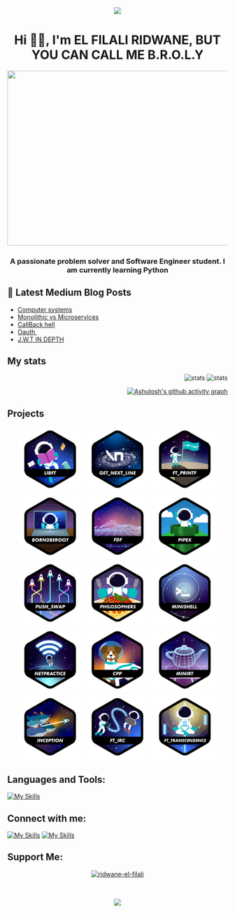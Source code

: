 <div style="text-align: center;">
    <img src="https://capsule-render.vercel.app/api?type=waving&height=100&color=950101&animation=fadeIn&section=header&reversal=true" />
</div>

<h1 align="center">Hi 🧑‍💻, I'm EL FILALI RIDWANE, BUT YOU CAN CALL ME B.R.O.L.Y</h1>
<p align="center"> <img src="https://giffiles.alphacoders.com/362/36249.gif" width="900" height="400"/> </p>


<h3 align="center">A passionate problem solver and Software Engineer student. I am currently learning Python </h3>

## 📘 Latest Medium Blog Posts
<!-- BLOG-POST-LIST:START -->
- [Computer systems](https://medium.com/@ridwaneelfilali/computer-systems-24afd3c7c15b?source=rss-ec334a39cb7e------2)
- [Monolithic vs Microservices](https://medium.com/@ridwaneelfilali/monolithic-vs-microservices-db01366cef13?source=rss-ec334a39cb7e------2)
- [CallBack hell](https://medium.com/@ridwaneelfilali/callback-hell-65f15e6d6668?source=rss-ec334a39cb7e------2)
- [Oauth ️](https://medium.com/@ridwaneelfilali/oauth-eb6f54270701?source=rss-ec334a39cb7e------2)
- [J.W.T IN DEPTH](https://medium.com/@ridwaneelfilali/j-w-t-in-depth-65a280e0b1bd?source=rss-ec334a39cb7e------2)
<!-- BLOG-POST-LIST:END -->

<h2 > My stats </h2>
<div align="right">


<img SRC="https://awesome-github-stats.azurewebsites.net/user-stats/RIDWANE-EL-FILALI?cardType=level&theme=dark&showIcons=false&preferLogin=true&Background=000000&Text=FFFFFF&Title=FFFFFF&Ring=FFFFFF" alt="stats" width="420" height="200">
<img SRC="https://github-readme-streak-stats.herokuapp.com?user=RIDWANE-EL-FILALI&theme=dark&border_radius=5&date_format=n%2Fj%5B%2FY%5D&ring=FFFFFF&fire=EB0000&currStreakLabel=FFFFFF&background=000000&border=FFFFFF" alt="stats" width="420" height="200">

[![Ashutosh's github activity graph](https://github-readme-activity-graph.vercel.app/graph?username=RIDWANE-EL-FILALI&bg_color=000000&color=ffffff&line=ff0000&point=ffffff&area=true&hide_border=false)](https://github.com/ashutosh00710/github-readme-activity-graph)

<div align="center">
<h2 align="left"> Projects </h2>
<a href="https://github.com/RIDWANE-EL-FILALI/libft"> <img src="https://github.com/RIDWANE-EL-FILALI/42_badges_1337/blob/master/libftn.png"></a>
<a href="https://github.com/RIDWANE-EL-FILALI/get_next_line"> <img src="https://github.com/RIDWANE-EL-FILALI/42_badges_1337/blob/master/get_next_linen.png"></a>
<a href="https://github.com/RIDWANE-EL-FILALI/ft_printf"> <img src="https://github.com/RIDWANE-EL-FILALI/42_badges_1337/blob/master/ft_printfn.png"></a>
<a href="https://github.com/RIDWANE-EL-FILALI/Born2beroot"> <img src="https://github.com/RIDWANE-EL-FILALI/42_badges_1337/blob/master/born2berootn.png"></a>
<a href="https://github.com/RIDWANE-EL-FILALI/FDF"> <img src="https://github.com/RIDWANE-EL-FILALI/42_badges_1337/blob/master/fdfn.png"></a>
<a href="https://github.com/RIDWANE-EL-FILALI/PIPEX"> <img src="https://github.com/RIDWANE-EL-FILALI/42_badges_1337/blob/master/pipexn.png"></a>
<a href="https://github.com/RIDWANE-EL-FILALI/PUSH_SWAP"> <img src="https://github.com/RIDWANE-EL-FILALI/42_badges_1337/blob/master/push_swapn.png"></a>
<a href="https://github.com/RIDWANE-EL-FILALI/Philosophers"> <img src="https://github.com/RIDWANE-EL-FILALI/42_badges_1337/blob/master/philosophersn.png"></a>
<a href="https://github.com/mpezongo/minishell"> <img src="https://github.com/RIDWANE-EL-FILALI/42_badges_1337/blob/master/minishelln.png"></a>
<a href="https://github.com/RIDWANE-EL-FILALI/NetPractice"> <img src="https://github.com/RIDWANE-EL-FILALI/42_badges_1337/blob/master/netpracticen.png"></a>
<a href="https://github.com/RIDWANE-EL-FILALI/Cpp_Modules"> <img src="https://github.com/RIDWANE-EL-FILALI/42_badges_1337/blob/master/cppn.png"></a>
<a href="https://github.com/RIDWANE-EL-FILALI/LuxMancer-Mastering-Light-and-Shadow-MiniRT"> <img src="https://github.com/RIDWANE-EL-FILALI/42_badges_1337/blob/master/minirtn.png"></a>
<a href="https://github.com/RIDWANE-EL-FILALI/Inception"> <img src="https://github.com/RIDWANE-EL-FILALI/42_badges_1337/blob/master/inceptionn.png"></a>
<a href="https://github.com/RIDWANE-EL-FILALI/FT_IRC"> <img src="https://github.com/RIDWANE-EL-FILALI/42_badges_1337/blob/master/ft_ircn.png"></a>
<a href="https://github.com/RIDWANE-EL-FILALI/ft_transcendence"> <img src="https://github.com/RIDWANE-EL-FILALI/42_badges_1337/blob/master/ft_transcendencen.png"></a>
</div>

<div align="left">

<h2 align="left">Languages and Tools:</h2>

[![My Skills](https://skillicons.dev/icons?i=c,cpp,python,md,bash,vim,vscode,stackoverflow,html,css,javascript,github,git,figma,wordpress,visualstudio,linux,obsidian,docker,mysql,neovim,nginx,webpack,npm,vite,sass,kubernetes)](https://skillicons.dev)


<h2 align="left">Connect with me:</h2>

[![My Skills](https://skillicons.dev/icons?i=twitter)](https://twitter.com/darknig42667951)
[![My Skills](https://skillicons.dev/icons?i=linkedin)](https://www.linkedin.com/in/ridwane-elfilali-0ab7aa253/)

<h2>Support Me:</h2>
<p align="center"><a href="https://www.buymeacoffee.com/B.R.O.L.Y"> <img src="https://cdn.buymeacoffee.com/buttons/v2/default-yellow.png" height="50" width="210" alt="ridwane-el-filali" /></a></p><br><br>
</div>

<div style="text-align: center;">
    <img src="https://capsule-render.vercel.app/api?type=waving&height=100&color=950101&animation=fadeIn&section=footer&reversal=true" />
</div>
